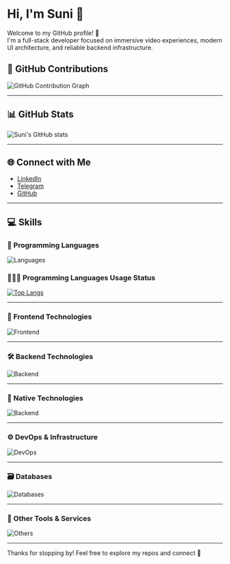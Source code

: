 # Hi, I'm Suni 👋

Welcome to my GitHub profile! 🌟  
I'm a full-stack developer focused on immersive video experiences, modern UI architecture, and reliable backend infrastructure.



## 🌱 GitHub Contributions

![GitHub Contribution Graph](https://ghchart.rshah.org/SuniPro)

---

## 📊 GitHub Stats

![Suni's GitHub stats](https://github-readme-stats.vercel.app/api?username=SuniPro&show_icons=true&theme=cobalt)

---

## 🌐 Connect with Me

- [LinkedIn](https://www.linkedin.com/in/so-sunhyeun-90bb56242)
- [Telegram](https://t.me/SUNI_AIR)
- [GitHub](https://github.com/SuniPro)

---
## 💻 Skills

### 🧠 Programming Languages  
![Languages](https://skillicons.dev/icons?i=js,ts,java,python,go,rust,swift)

### 🧑🏻‍💻 Programming Languages Usage Status
[![Top Langs](https://github-readme-stats.vercel.app/api/top-langs/?username=SuniPro&layout=pie&langs_count=12)](https://github.com/anuraghazra/github-readme-stats)

---

### 🎨 Frontend Technologies  
![Frontend](https://skillicons.dev/icons?i=react,js,ts,emotion)

---

### 🛠️ Backend Technologies  
![Backend](https://skillicons.dev/icons?i=spring,java,django,python,express,nodejs,tauri,rust,go)

---

### 📱 Native Technologies  
![Backend](https://skillicons.dev/icons?i=swift)

---

### ⚙️ DevOps & Infrastructure  
![DevOps](https://skillicons.dev/icons?i=docker,kubernetes,aws,jenkins)

---

### 🗃️ Databases  
![Databases](https://skillicons.dev/icons?i=mysql,mongodb,redis)

---

### 🧰 Other Tools & Services  
![Others](https://skillicons.dev/icons?i=netlify,firebase,npm,mui,github)

---

Thanks for stopping by! Feel free to explore my repos and connect 🙌
